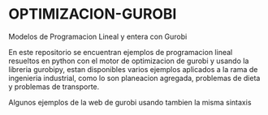 # OPTIMIZACION-GUROBI
Modelos de Programacion Lineal y entera con Gurobi

En este repositorio se encuentran ejemplos de programacion lineal resueltos en python con el motor de optimizacion de gurobi y usando la libreria gurobipy, 
estan disponibles varios ejemplos aplicados a la rama de ingenieria industrial, como lo son planeacion agregada, problemas de dieta y problemas de transporte. 

Algunos ejemplos de la web de gurobi usando tambien la misma sintaxis
